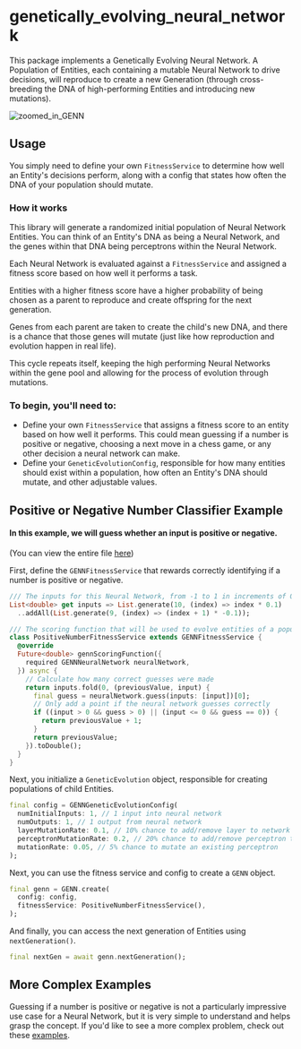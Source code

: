 # genetically_evolving_neural_network
 This package implements a Genetically Evolving Neural Network. A Population of Entities, each containing a mutable Neural Network to drive decisions, will reproduce to create a new Generation (through cross-breeding the DNA of high-performing Entities and introducing new mutations).

![zoomed_in_GENN](https://github.com/dancout/genetically_evolving_neural_network/assets/5490028/178ff29c-029d-4bfb-bf9a-12a816ed023b)


## Usage
You simply need to define your own `FitnessService` to determine how well an Entity's decisions perform, along with a config that states how often the DNA of your population should mutate.

### How it works
This library will generate a randomized initial population of Neural Network Entities. You can think of an Entity's DNA as being a Neural Network, and the genes within that DNA being perceptrons within the Neural Network.

Each Neural Network is evaluated against a `FitnessService` and assigned a fitness score based on how well it performs a task.

Entities with a higher fitness score have a higher probability of being chosen as a parent to reproduce and create offspring for the next generation.

Genes from each parent are taken to create the child's new DNA, and there is a chance that those genes will mutate (just like how reproduction and evolution happen in real life).

This cycle repeats itself, keeping the high performing Neural Networks within the gene pool and allowing for the process of evolution through mutations.

### To begin, you'll need to:
* Define your own `FitnessService` that assigns a fitness score to an entity based on how well it performs. This could mean guessing if a number is positive or negative, choosing a next move in a chess game, or any other decision a neural network can make.
* Define your `GeneticEvolutionConfig`, responsible for how many entities should exist within a population, how often an Entity's DNA should mutate, and other adjustable values.

## Positive or Negative Number Classifier Example
#### In this example, we will guess whether an input is positive or negative.
(You can view the entire file [here](https://pub.dev/packages/genetically_evolving_neural_network/example#full-working-example))


First, define the `GENNFitnessService` that rewards correctly identifying if a number is positive or negative.
```dart
/// The inputs for this Neural Network, from -1 to 1 in increments of 0.1.
List<double> get inputs => List.generate(10, (index) => index * 0.1)
  ..addAll(List.generate(9, (index) => (index + 1) * -0.1));

/// The scoring function that will be used to evolve entities of a population
class PositiveNumberFitnessService extends GENNFitnessService {
  @override
  Future<double> gennScoringFunction({
    required GENNNeuralNetwork neuralNetwork,
  }) async {
    // Calculate how many correct guesses were made
    return inputs.fold(0, (previousValue, input) {
      final guess = neuralNetwork.guess(inputs: [input])[0];
      // Only add a point if the neural network guesses correctly
      if ((input > 0 && guess > 0) || (input <= 0 && guess == 0)) {
        return previousValue + 1;
      }
      return previousValue;
    }).toDouble();
  }
}
```

Next, you initialize a `GeneticEvolution` object, responsible for creating populations of child Entities.
```dart
final config = GENNGeneticEvolutionConfig(
  numInitialInputs: 1, // 1 input into neural network
  numOutputs: 1, // 1 output from neural network
  layerMutationRate: 0.1, // 10% chance to add/remove layer to network
  perceptronMutationRate: 0.2, // 20% chance to add/remove perceptron to layer
  mutationRate: 0.05, // 5% chance to mutate an existing perceptron
);
```

Next, you can use the fitness service and config to create a `GENN` object.
```dart
final genn = GENN.create(
  config: config,
  fitnessService: PositiveNumberFitnessService(),
);
```

And finally, you can access the next generation of Entities using `nextGeneration()`.
```dart
final nextGen = await genn.nextGeneration();
```

## More Complex Examples
Guessing if a number is positive or negative is not a particularly impressive use case for a Neural Network, but it is very simple to understand and helps grasp the concept. If you'd like to see a more complex problem, check out these [examples](https://pub.dev/packages/genetically_evolving_neural_network/example).
